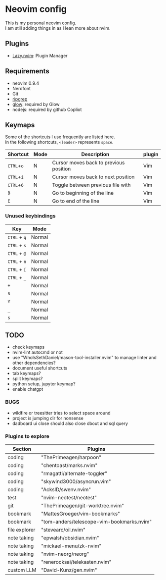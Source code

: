 # Neovim config
This is my personal neovim config.<br>
I am still adding things in as I lean more about nvim.<br>

## Plugins
+ [Lazy.nvim](https://github.com/folke/lazy.nvim): Plugin Manager

## Requirements
+ neovim 0.9.4
+ Nerdfont
+ Git
+ [ripgrep](https://github.com/BurntSushi/ripgrep)
+ [glow](https://github.com/charmbracelet/glow): required by Glow
+ nodejs: required by github Copliot

## Keymaps
Some of the shortcuts I use frequently are listed here. <br>
In the following shortcuts, `<leader>` represents `space`.<br>

| Shortcut          | Mode     | Description                                                              | plugin                      |
|-------------------|----------|--------------------------------------------------------------------------|-----------------------------|
| `CTRL`+`o`        | N        | Cursor moves back to previous position                                   | Vim                         |
| `CTRL`+`i`        | N        | Cursor moves back to next position                                       | Vim                         |
| `CTRL`+`6`        | N        | Toggle between previous file with                                        | Vim                         |
| `B`               | N        | Go to beginning of the line                                              | Vim                         |
| `E`               | N        | Go to end of the line                                                    | Vim                         |
### Unused keybindings
| Key | Mode |
| ---- | ---- |
| `CTRL` + `q` | Normal |
| `CTRL` + `s` | Normal |
| `CTRL` + `@` | Normal |
| `CTRL` + `n` | Normal |
| `CTRL` + `[` | Normal |
| `CTRL` + `_` | Normal |
| `+` | Normal |
| `S` | Normal |
| `Y` | Normal |
| `_` | Normal |
| `s` | Normal |


## TODO
- check keymaps
- nvim-lint autocmd or not
- use "WhoIsSethDaniel/mason-tool-installer.nvim" to manage linter and other dependencies?
- document useful shortcuts
- tab keymaps?
- split keymaps?
- python setup, jupyter keymap?
- enable chatgpt

### BUGS
- wildfire or treesitter tries to select space around
- project is jumping dir for nonsense
- dadboard ui close should also close dbout and sql query

### Plugins to explore
| Section | Plugins |
|---------|---------|
| coding | "ThePrimeagen/harpoon" |
| coding | "chentoast/marks.nvim" |
| coding | "rmagatti/alternate-toggler" |
| coding | "skywind3000/asyncrun.vim" |
| coding | "AckslD/swenv.nvim" |
| test | "nvim-neotest/neotest" |
| git | "ThePrimeagen/git-worktree.nvim"|
| bookmark | "MattesGroeger/vim-bookmarks" |
| bookmark | "tom-anders/telescope-vim-bookmarks.nvim" |
| file explorer | "stevearc/oil.nvim" |
| note taking | "epwalsh/obsidian.nvim" |
| note taking | "mickael-menu/zk-nvim" |
| note taking | "nvim-neorg/neorg" |
| note taking | "renerocksai/telekasten.nvim" |
| custom LLM | "David-Kunz/gen.nvim"|
